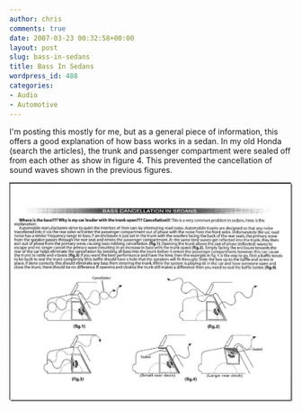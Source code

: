 ```yaml
---
author: chris
comments: true
date: 2007-03-23 00:32:58+00:00
layout: post
slug: bass-in-sedans
title: Bass In Sedans
wordpress_id: 488
categories:
- Audio
- Automotive
---
```


I'm posting this mostly for me, but as a general piece of information, this offers a good explanation of how bass works in a sedan. In my old Honda (search the articles), the trunk and passenger compartment were sealed off from each other as show in figure 4. This prevented the cancellation of sound waves shown in the previous figures. 

[![Sedan Bass Article](/images/uploads/2007/03/WindowsLiveWriter/BassInSedans_11299/image%7B0%7D_thumb%5B2%5D1.png)](/images/uploads/2007/03/WindowsLiveWriter/BassInSedans_11299/image%7B0%7D%5B2%5D.png)
